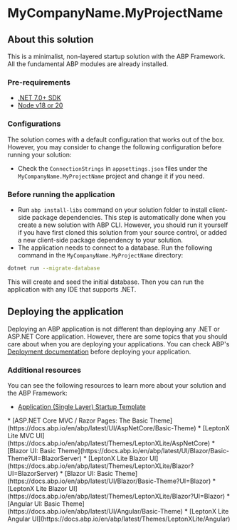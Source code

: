 # MyCompanyName.MyProjectName

## About this solution

This is a minimalist, non-layered startup solution with the ABP Framework. All the fundamental ABP modules are already installed. 

### Pre-requirements

* [.NET 7.0+ SDK](https://dotnet.microsoft.com/download/dotnet)
* [Node v18 or 20](https://nodejs.org/en)

### Configurations

The solution comes with a default configuration that works out of the box. However, you may consider to change the following configuration before running your solution:

* Check the `ConnectionStrings` in `appsettings.json` files under the `MyCompanyName.MyProjectName` project and change it if you need.

### Before running the application

* Run `abp install-libs` command on your solution folder to install client-side package dependencies. This step is automatically done when you create a new solution with ABP CLI. However, you should run it yourself if you have first cloned this solution from your source control, or added a new client-side package dependency to your solution.
* The application needs to connect to a database. Run the following command in the `MyCompanyName.MyProjectName` directory:

````bash
dotnet run --migrate-database
````

This will create and seed the initial database. Then you can run the application with any IDE that supports .NET.

## Deploying the application

Deploying an ABP application is not different than deploying any .NET or ASP.NET Core application. However, there are some topics that you should care about when you are deploying your applications. You can check ABP's [Deployment documentation](https://docs.abp.io/en/abp/latest/Deployment/Index) before deploying your application.

### Additional resources

You can see the following resources to learn more about your solution and the ABP Framework:

* [Application (Single Layer) Startup Template](https://docs.abp.io/en/abp/latest/Startup-Templates/Application-Single-Layer)
<TEMPLATE-REMOVE IF-NOT='ui:mvc'>
<TEMPLATE-REMOVE IF-NOT='BASIC'>
* [ASP.NET Core MVC / Razor Pages: The Basic Theme](https://docs.abp.io/en/abp/latest/UI/AspNetCore/Basic-Theme)
</TEMPLATE-REMOVE>
<TEMPLATE-REMOVE IF-NOT='LEPTONXLITE'>
* [LeptonX Lite MVC UI](https://docs.abp.io/en/abp/latest/Themes/LeptonXLite/AspNetCore)
</TEMPLATE-REMOVE>
</TEMPLATE-REMOVE>
<TEMPLATE-REMOVE IF-NOT='ui:blazor-server'>
<TEMPLATE-REMOVE IF-NOT='BASIC'>
* [Blazor UI: Basic Theme](https://docs.abp.io/en/abp/latest/UI/Blazor/Basic-Theme?UI=BlazorServer)
</TEMPLATE-REMOVE>
<TEMPLATE-REMOVE IF-NOT='LEPTONXLITE'>
* [LeptonX Lite Blazor UI](https://docs.abp.io/en/abp/latest/Themes/LeptonXLite/Blazor?UI=BlazorServer)
</TEMPLATE-REMOVE>
</TEMPLATE-REMOVE>
<TEMPLATE-REMOVE IF-NOT='ui:blazor'>
<TEMPLATE-REMOVE IF-NOT='BASIC'>
* [Blazor UI: Basic Theme](https://docs.abp.io/en/abp/latest/UI/Blazor/Basic-Theme?UI=Blazor)
</TEMPLATE-REMOVE>
<TEMPLATE-REMOVE IF-NOT='LEPTONXLITE'>
* [LeptonX Lite Blazor UI](https://docs.abp.io/en/abp/latest/Themes/LeptonXLite/Blazor?UI=Blazor)
</TEMPLATE-REMOVE>
</TEMPLATE-REMOVE>
<TEMPLATE-REMOVE IF-NOT='ui:angular'>
<TEMPLATE-REMOVE IF-NOT='BASIC'>
* [Angular UI: Basic Theme](https://docs.abp.io/en/abp/latest/UI/Angular/Basic-Theme)
</TEMPLATE-REMOVE>
<TEMPLATE-REMOVE IF-NOT='LEPTONXLITE'>
* [LeptonX Lite Angular UI](https://docs.abp.io/en/abp/latest/Themes/LeptonXLite/Angular)
</TEMPLATE-REMOVE>
</TEMPLATE-REMOVE>
